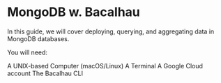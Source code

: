 # MongoDB w. Bacalhau

In this guide, we will cover deploying, querying, and aggregating data in MongoDB databases.

You will need:

A UNIX-based Computer (macOS/Linux)
A Terminal
A Google Cloud account
The Bacalhau CLI